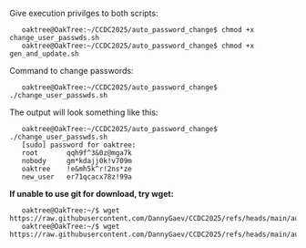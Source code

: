 Give execution privilges to both scripts:

```console
   oaktree@OakTree:~/CCDC2025/auto_password_change$ chmod +x change_user_passwds.sh
   oaktree@OakTree:~/CCDC2025/auto_password_change$ chmod +x gen_and_update.sh
```

Command to change passwords:   

```console
   oaktree@OakTree:~/CCDC2025/auto_password_change$ ./change_user_passwds.sh
```

The output will look something like this:

```console
   oaktree@OakTree:~/CCDC2025/auto_password_change$ ./change_user_passwds.sh
   [sudo] password for oaktree:
   root       qqh9f^3&0z@mga7k
   nobody     gm*kdajj0k!v709m
   oaktree    !e&mh5k^r!2ns*ze
   new_user   er71qcacx78z!99a
```

**If unable to use git for download, try wget:**
```console
   oaktree@OakTree:~/$ wget https://raw.githubusercontent.com/DannyGaev/CCDC2025/refs/heads/main/auto_password_change/linux/change_user_passwds.sh
   oaktree@OakTree:~/$ wget https://raw.githubusercontent.com/DannyGaev/CCDC2025/refs/heads/main/auto_password_change/linux/gen_and_update.sh
```
